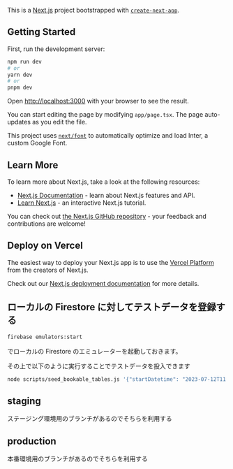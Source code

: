 This is a [Next.js](https://nextjs.org/) project bootstrapped with [`create-next-app`](https://github.com/vercel/next.js/tree/canary/packages/create-next-app).

## Getting Started

First, run the development server:

```bash
npm run dev
# or
yarn dev
# or
pnpm dev
```

Open [http://localhost:3000](http://localhost:3000) with your browser to see the result.

You can start editing the page by modifying `app/page.tsx`. The page auto-updates as you edit the file.

This project uses [`next/font`](https://nextjs.org/docs/basic-features/font-optimization) to automatically optimize and load Inter, a custom Google Font.

## Learn More

To learn more about Next.js, take a look at the following resources:

- [Next.js Documentation](https://nextjs.org/docs) - learn about Next.js features and API.
- [Learn Next.js](https://nextjs.org/learn) - an interactive Next.js tutorial.

You can check out [the Next.js GitHub repository](https://github.com/vercel/next.js/) - your feedback and contributions are welcome!

## Deploy on Vercel

The easiest way to deploy your Next.js app is to use the [Vercel Platform](https://vercel.com/new?utm_medium=default-template&filter=next.js&utm_source=create-next-app&utm_campaign=create-next-app-readme) from the creators of Next.js.

Check out our [Next.js deployment documentation](https://nextjs.org/docs/deployment) for more details.

## ローカルの Firestore に対してテストデータを登録する

```sh
firebase emulators:start
```

でローカルの Firestore のエミュレーターを起動しておきます。

その上で以下のように実行することでテストデータを投入できます

```sh
node scripts/seed_bookable_tables.js '{"startDatetime": "2023-07-12T11:00:00.000Z","endDatetime": "2023-07-14T14:00:00.000Z","duration": 1,"availableReservationRequests": 4, "restaurantId": "restaurants10"}'
```

## staging

ステージング環境用のブランチがあるのでそちらを利用する

## production

本番環境用のブランチがあるのでそちらを利用する
